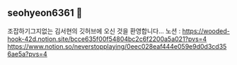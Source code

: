 ## seohyeon6361 👋
</bt> 조잡하기그지없는 김서현의 깃허브에 오신 것을 환영합니다...
</bt> 노션 : https://wooded-hook-42d.notion.site/bcce635f00f54804bc2c6f2200a5a021?pvs=4
</bt> </t> https://www.notion.so/neverstopplaying/0eec028eaf444e059e9d0d3cd356ae5a?pvs=4
<!--
**956956956/956956956** is a ✨ _special_ ✨ repository because its `README.md` (this file) appears on your GitHub profile.

Here are some ideas to get you started:

- 🔭 I’m currently working on ...
- 🌱 I’m currently learning ...
- 👯 I’m looking to collaborate on ...
- 🤔 I’m looking for help with ...
- 💬 Ask me about ...
- 📫 How to reach me: ...
- 😄 Pronouns: ...
- ⚡ Fun fact: ...
-->

